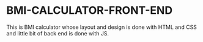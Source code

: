 # BMI-CALCULATOR-FRONT-END
This is BMI calculator whose layout and design is  done with HTML and CSS and little bit of back end is done with JS.
